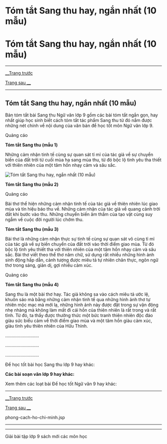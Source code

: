# Tóm tắt Sang thu hay, ngắn nhất (10 mẫu)

# Tóm tắt Sang thu hay, ngắn nhất (10 mẫu)

* * *

[__Trang trước](https://vietjack.com/soan-van-lop-9/sang-thu.jsp)

[Trang sau __](https://vietjack.com/soan-van-lop-9/sang-thu.jsp)

* * *

## Tóm tắt Sang thu hay, ngắn nhất (10 mẫu)

Bản tóm tắt bài Sang thu Ngữ văn lớp 9 gồm các bài tóm tắt ngắn gọn, hay nhất giúp học sinh biết cách tóm tắt tác phẩm Sang thu từ đó nắm được những nét chính về nội dung của văn bản để học tốt môn Ngữ văn lớp 9.

Quảng cáo

**Tóm tắt Sang thu (mẫu 1)**

Những cảm nhận tinh tế cùng sự quan sát tỉ mỉ của tác giả về sự chuyển biến của đất trời từ cuối mùa hạ sang mùa thu, từ đó bộc lộ tình yêu tha thiết với thiên nhiên của một tâm hồn nhạy cảm và sâu sắc.

![Tóm tắt Sang thu hay, ngắn nhất \(10 mẫu\)](https://vietjack.com/soan-van-lop-9/images/tom-tat-sang-thu.PNG)

**Tóm tắt Sang thu (mẫu 2)**

Quảng cáo

Bài thơ thể hiện những cảm nhận tinh tế của tác giả về thiên nhiên lúc giao mùa và tín hiệu báo thu về. Những cảm nhận của tác giả về quang cảnh trời đất khi bước vào thu. Những chuyển biến âm thầm của tạo vật cùng suy ngẫm về cuộc đời người lúc chớm thu.

**Tóm tắt Sang thu (mẫu 3)**

Bài thơ là những cảm nhận thực sự tinh tế cùng sự quan sát vô cùng tỉ mỉ của tác giả về sự biến chuyển của đất trời vào thời điểm giao mùa. Từ đó bộc lộ tình yêu thiết tha với thiên nhiên của một tâm hồn nhạy cảm và sâu sắc. Bài thơ viết theo thể thơ năm chữ, sử dụng rất nhiều những hình ảnh sinh động hấp dẫn, cảnh tượng được miêu tả tự nhiên chân thực, ngôn ngữ thơ trong sáng, giản dị, gợi nhiều cảm xúc.

Quảng cáo

**Tóm tắt Sang thu (mẫu 4)**

Sang thu là một bài thơ hay. Tác giả không sa vào cách miêu tả ước lệ, khuôn sáo mà bằng những cảm nhận tinh tế qua những hình ảnh thơ tự nhiên mộc mạc mà mới lạ, những hình ảnh này được đặt trong sự vận động nhẹ nhàng mà không làm mất đi cái hồn của thiên nhiên là rất trong và rất tĩnh. Từ đó, ta thấy được thưởng thức một bức tranh thiên nhiên độc đáo giàu sức biểu cảm về thời điểm giao mùa và một tâm hồn giàu cảm xúc, giàu tình yêu thiên nhiên của Hữu Thỉnh.

...........................

...........................

...........................

Để học tốt bài học Sang thu lớp 9 hay khác:

**Các bài soạn văn lớp 9 hay khác:**

Xem thêm các loạt bài Để học tốt Ngữ văn 9 hay khác:

* * *

[__Trang trước](https://vietjack.com/soan-van-lop-9/sang-thu.jsp)

[Trang sau __](https://vietjack.com/soan-van-lop-9/sang-thu.jsp)

phong-cach-ho-chi-minh.jsp

* * *

* * *

Giải bài tập lớp 9 sách mới các môn học
